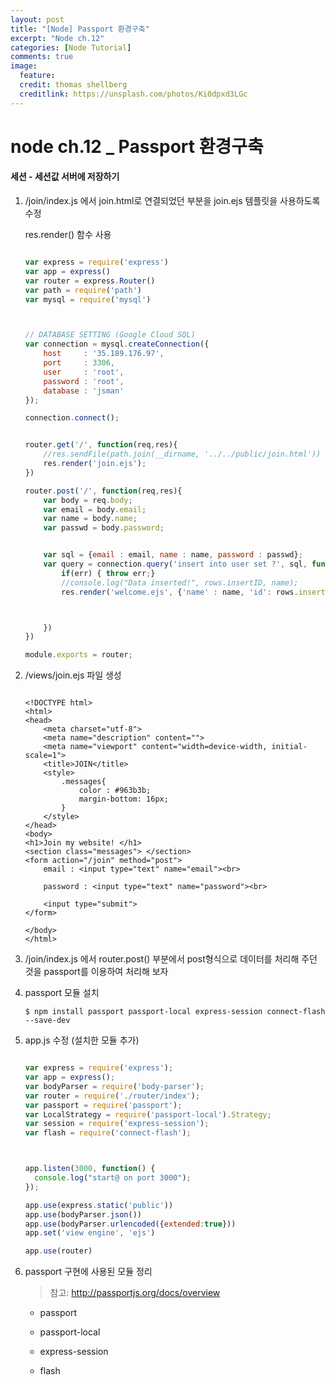 ```yaml
---
layout: post
title: "[Node] Passport 환경구축"
excerpt: "Node ch.12"
categories: [Node Tutorial]
comments: true
image:
  feature:
  credit: thomas shellberg
  creditlink: https://unsplash.com/photos/Ki0dpxd3LGc
---
```


# node ch.12 _ Passport 환경구축

#### 세션 - 세션값 서버에 저장하기


1. /join/index.js 에서 join.html로 연결되었던 부분을 join.ejs 템플릿을 사용하도록 수정

    res.render() 함수 사용

    ```js

    var express = require('express')
    var app = express()
    var router = express.Router()
    var path = require('path')
    var mysql = require('mysql')



    // DATABASE SETTING (Google Cloud SQL)
    var connection = mysql.createConnection({
        host     : '35.189.176.97',
        port     : 3306,
        user     : 'root',
        password : 'root',
        database : 'jsman'
    });

    connection.connect();


    router.get('/', function(req,res){
        //res.sendFile(path.join(__dirname, '../../public/join.html'))
        res.render('join.ejs');
    })

    router.post('/', function(req,res){
        var body = req.body;
        var email = body.email;
        var name = body.name;
        var passwd = body.password;


        var sql = {email : email, name : name, password : passwd};
        var query = connection.query('insert into user set ?', sql, function(err, rows) {
            if(err) { throw err;}
            //console.log("Data inserted!", rows.insertID, name);
            res.render('welcome.ejs', {'name' : name, 'id': rows.insertId})



        })
    })

    module.exports = router;
    ```


2. /views/join.ejs 파일 생성

    ```ejs

    <!DOCTYPE html>
    <html>
    <head>
        <meta charset="utf-8">
        <meta name="description" content="">
        <meta name="viewport" content="width=device-width, initial-scale=1">
        <title>JOIN</title>
        <style>
            .messages{
                color : #963b3b;
                margin-bottom: 16px;
            }
        </style>
    </head>
    <body>
    <h1>Join my website! </h1>
    <section class="messages"> </section>
    <form action="/join" method="post">
        email : <input type="text" name="email"><br>

        password : <input type="text" name="password"><br>

        <input type="submit">
    </form>

    </body>
    </html>

    ```


3. /join/index.js 에서 router.post() 부분에서 post형식으로 데이터를 처리해 주던 것을 passport를 이용하여 처리해 보자


4. passport 모듈 설치

    `$ npm install passport passport-local express-session connect-flash --save-dev`

5. app.js 수정 (설치한 모듈 추가)

    ```js
    
    var express = require('express');
    var app = express();
    var bodyParser = require('body-parser');
    var router = require('./router/index');
    var passport = require('passport');
    var LocalStrategy = require('passport-local').Strategy;
    var session = require('express-session');
    var flash = require('connect-flash');



    app.listen(3000, function() {
      console.log("start@ on port 3000");
    });

    app.use(express.static('public'))
    app.use(bodyParser.json())
    app.use(bodyParser.urlencoded({extended:true}))
    app.set('view engine', 'ejs')

    app.use(router)


    ```

6. passport 구현에 사용된 모듈 정리

    > 참고: http://passportjs.org/docs/overview

     * passport

     * passport-local

     * express-session

     * flash
